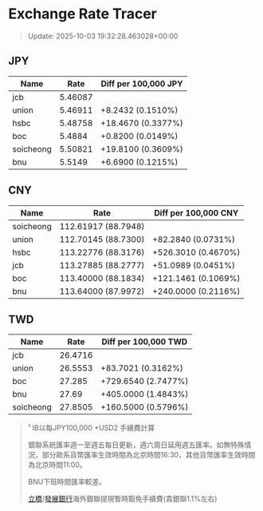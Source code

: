# Exchange Rate Tracer

> Update: 2025-10-03 19:32:28.463028+00:00

## JPY

| Name      |    Rate | Diff per 100,000 JPY   |
|-----------|---------|------------------------|
| jcb       | 5.46087 |                        |
| union     | 5.46911 | +8.2432 (0.1510%)      |
| hsbc      | 5.48758 | +18.4670 (0.3377%)     |
| boc       | 5.4884  | +0.8200 (0.0149%)      |
| soicheong | 5.50821 | +19.8100 (0.3609%)     |
| bnu       | 5.5149  | +6.6900 (0.1215%)      |

## CNY

| Name      | Rate                | Diff per 100,000 CNY   |
|-----------|---------------------|------------------------|
| soicheong | 112.61917	(88.7948) |                        |
| union     | 112.70145	(88.7300) | +82.2840 (0.0731%)     |
| hsbc      | 113.22776	(88.3176) | +526.3010 (0.4670%)    |
| jcb       | 113.27885	(88.2777) | +51.0989 (0.0451%)     |
| boc       | 113.40000	(88.1834) | +121.1461 (0.1069%)    |
| bnu       | 113.64000	(87.9972) | +240.0000 (0.2116%)    |

## TWD

| Name      |    Rate | Diff per 100,000 TWD   |
|-----------|---------|------------------------|
| jcb       | 26.4716 |                        |
| union     | 26.5553 | +83.7021 (0.3162%)     |
| boc       | 27.285  | +729.6540 (2.7477%)    |
| bnu       | 27.69   | +405.0000 (1.4843%)    |
| soicheong | 27.8505 | +160.5000 (0.5796%)    |


> ¹ IB以每JPY100,000 +USD2 手續費計算
>
> 銀聯系統匯率週一至週五每日更新，週六周日延用週五匯率。如無特殊情況，部分歐系貨幣匯率生效時間為北京時間16:30，其他貨幣匯率生效時間為北京時間11:00。
>
> BNU下班時間匯率較差。
>
> [立橋](https://www.wlbank.com.mo/uploads/ueditor/file/20181211/1544536513900230.pdf)/[發展銀行](https://www.mdb.com.mo/Service_Charges_20230728.pdf)海外銀聯提現暫時豁免手續費(貴銀聯1.1%左右)

